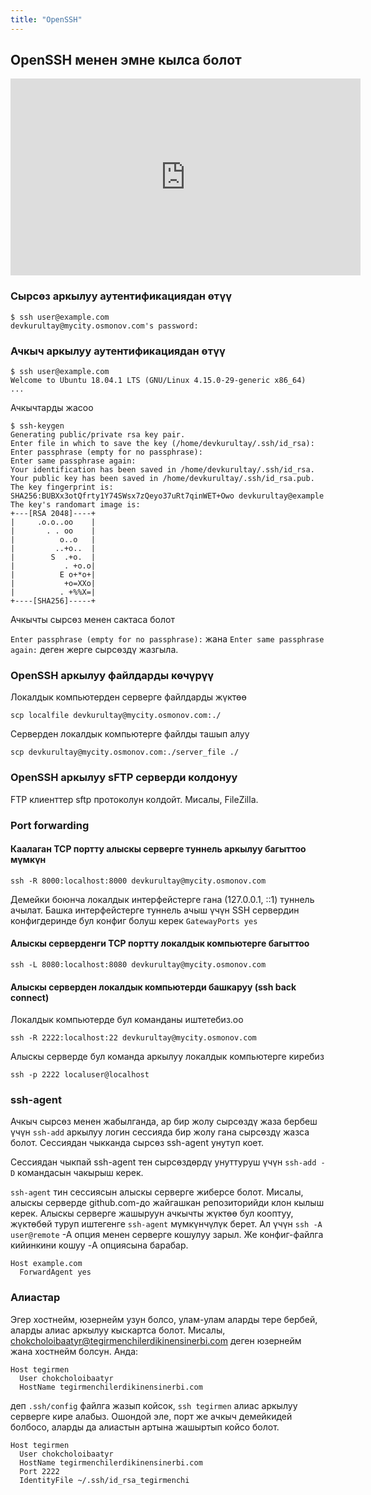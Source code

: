 ```yaml
---
title: "OpenSSH"
---
```


## OpenSSH менен эмне кылса болот

<iframe width="560" height="315" src="https://www.youtube.com/embed/d8NfX6QwSdY" title="YouTube video player" frameborder="0" allow="accelerometer; autoplay; clipboard-write; encrypted-media; gyroscope; picture-in-picture" allowfullscreen></iframe>

### Сырсөз аркылуу аутентификациядан өтүү

    $ ssh user@example.com
    devkurultay@mycity.osmonov.com's password:

### Ачкыч аркылуу аутентификациядан өтүү

    $ ssh user@example.com
    Welcome to Ubuntu 18.04.1 LTS (GNU/Linux 4.15.0-29-generic x86_64)
    ...

Ачкычтарды жасоо

    $ ssh-keygen
    Generating public/private rsa key pair.
    Enter file in which to save the key (/home/devkurultay/.ssh/id_rsa):
    Enter passphrase (empty for no passphrase):
    Enter same passphrase again:
    Your identification has been saved in /home/devkurultay/.ssh/id_rsa.
    Your public key has been saved in /home/devkurultay/.ssh/id_rsa.pub.
    The key fingerprint is:
    SHA256:BUBXx3otQfrty1Y74SWsx7zQeyo37uRt7qinWET+Owo devkurultay@example
    The key's randomart image is:
    +---[RSA 2048]----+
    |     .o.o..oo    |
    |       . . oo    |
    |          o..o   |
    |         ..+o..  |
    |        S  .+o.  |
    |           . +o.o|
    |          E o+*o+|
    |           +o=XXo|
    |          . +%%X=|
    +----[SHA256]-----+

Ачкычты сырсөз менен сактаса болот

`Enter passphrase (empty for no passphrase):` жана `Enter same passphrase again:` деген жерге сырсөздү жазгыла.


### OpenSSH аркылуу файлдарды көчүрүү

Локалдык компьютерден серверге файлдарды жүктөө

    scp localfile devkurultay@mycity.osmonov.com:./

Серверден локалдык компьютерге файлды ташып алуу

    scp devkurultay@mycity.osmonov.com:./server_file ./


### OpenSSH аркылуу sFTP серверди колдонуу

FTP клиенттер sftp протоколун колдойт. Мисалы, FileZilla.

### Port forwarding

#### Каалаган TCP портту алыскы серверге туннель аркылуу багыттоо мүмкүн
 
    ssh -R 8000:localhost:8000 devkurultay@mycity.osmonov.com

Демейки боюнча локалдык интерфейстерге гана (127.0.0.1, ::1) туннель ачылат.
Башка интерфейстерге туннель ачыш үчүн SSH сервердин конфигдеринде бул конфиг болуш керек `GatewayPorts yes`

#### Алыскы серверденги TCP портту локалдык компьютерге багыттоо

    ssh -L 8080:localhost:8080 devkurultay@mycity.osmonov.com

#### Алыскы серверден локалдык компьютерди башкаруу (ssh back connect)

Локалдык компьютерде бул команданы иштетебиз.оо

    ssh -R 2222:localhost:22 devkurultay@mycity.osmonov.com

Алыскы серверде бул команда аркылуу локалдык компьютерге киребиз

    ssh -p 2222 localuser@localhost

### ssh-agent

Ачкыч сырсөз менен жабылганда, ар бир жолу сырсөздү жаза бербеш үчүн `ssh-add` аркылуу логин сессияда бир жолу гана сырсөздү жазса болот.
Сессиядан чыкканда сырсөз ssh-agent унутуп коет.

Сессиядан чыкпай ssh-agent тен сырсөздөрдү унуттуруш үчүн `ssh-add -D` командасын чакырыш керек.

`ssh-agent` тин сессиясын алыскы серверге жиберсе болот. Мисалы, алыскы серверде github.com-до жайгашкан репозиторийди клон кылыш керек.
Алыскы серверге жашыруун ачкычты жүктөө бул кооптуу, жүктөбөй туруп иштегенге `ssh-agent` мүмкүнчүлүк берет.
Ал үчүн `ssh -A user@remote` -A опция менен серверге кошулуу зарыл.
Же конфиг-файлга кийинкини кошуу -A опциясына барабар.

    Host example.com
      ForwardAgent yes

### Алиастар

Эгер хостнейм, юзернейм узун болсо, улам-улам аларды тере бербей, аларды алиас аркылуу кыскартса болот.
Мисалы, chokcholoibaatyr@tegirmenchilerdikinensinerbi.com деген юзернейм жана хостнейм болсун. Анда:

    Host tegirmen
      User chokcholoibaatyr
      HostName tegirmenchilerdikinensinerbi.com

деп `.ssh/config` файлга жазып койсок, `ssh tegirmen` алиас аркылуу серверге кире алабыз.
Ошондой эле, порт же ачкыч демейкидей болбосо, аларды да алиастын артына жашыртып койсо болот.

    Host tegirmen
      User chokcholoibaatyr
      HostName tegirmenchilerdikinensinerbi.com
      Port 2222
      IdentityFile ~/.ssh/id_rsa_tegirmenchi
